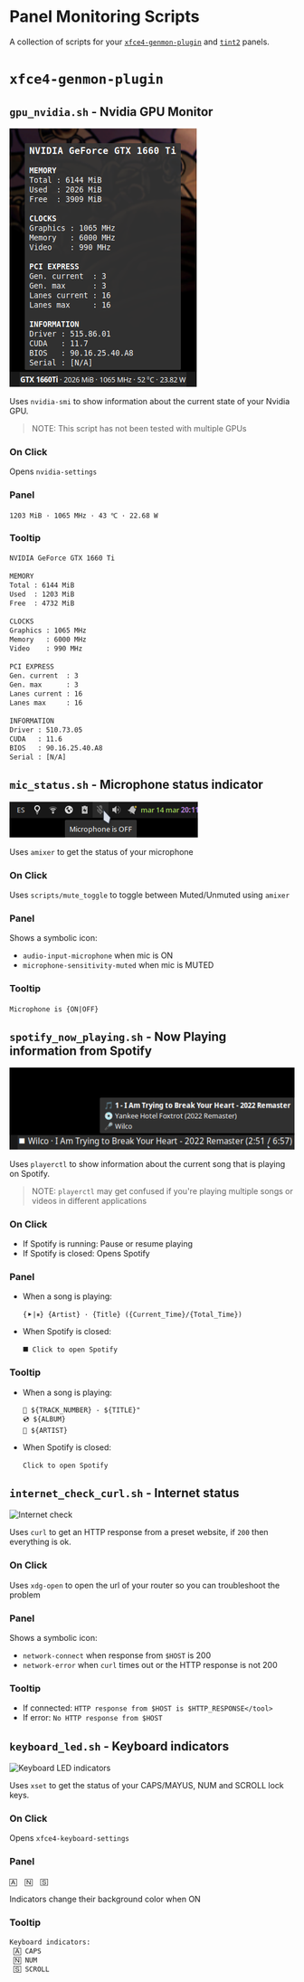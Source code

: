 # Panel Monitoring Scripts

A collection of scripts for your [`xfce4-genmon-plugin`](https://docs.xfce.org/panel-plugins/xfce4-genmon-plugin/start) and [`tint2`](https://gitlab.com/o9000/tint2) panels.

# `xfce4-genmon-plugin`

## `gpu_nvidia.sh` - Nvidia GPU Monitor

![NVidia GPU info](./genmon/gpu_nvidia.png)

Uses `nvidia-smi` to show information about the current state of your Nvidia GPU.

> NOTE: This script has not been tested with multiple GPUs

### On Click

Opens `nvidia-settings`

### Panel
`1203 MiB · 1065 MHz · 43 ℃ · 22.68 W`

### Tooltip

```
NVIDIA GeForce GTX 1660 Ti

MEMORY
Total : 6144 MiB
Used  : 1203 MiB
Free  : 4732 MiB

CLOCKS
Graphics : 1065 MHz
Memory   : 6000 MHz
Video    : 990 MHz

PCI EXPRESS
Gen. current  : 3
Gen. max      : 3
Lanes current : 16
Lanes max     : 16

INFORMATION
Driver : 510.73.05
CUDA   : 11.6
BIOS   : 90.16.25.40.A8
Serial : [N/A]
```


## `mic_status.sh` - Microphone status indicator

![Mic status](./genmon/mic_status.png)

Uses `amixer` to get the status of your microphone

### On Click

Uses `scripts/mute_toggle` to toggle between Muted/Unmuted using `amixer`

### Panel

Shows a symbolic icon:
- `audio-input-microphone` when mic is ON
- `microphone-sensitivity-muted` when mic is MUTED

### Tooltip

`Microphone is {ON|OFF}`


## `spotify_now_playing.sh` - Now Playing information from Spotify

![Spotify Now Playing](./genmon/spotify_now_playing.png)

Uses `playerctl` to show information about the current song that is playing on Spotify.

> NOTE: `playerctl` may get confused if you're playing multiple songs or videos in different applications

### On Click

- If Spotify is running: Pause or resume playing
- If Spotify is closed: Opens Spotify

### Panel

- When a song is playing:

  ```{⯈|⏸} {Artist} · {Title} ({Current_Time}/{Total_Time})```

- When Spotify is closed:

  ```⯀ Click to open Spotify```

### Tooltip

- When a song is playing:

  ```
  🎵 ${TRACK_NUMBER} - ${TITLE}"
  💿 ${ALBUM}
  🎤 ${ARTIST}
  ```

- When Spotify is closed:

  ```Click to open Spotify```


## `internet_check_curl.sh` - Internet status

![Internet check](./genmon/internet_check_curl.png)

Uses `curl` to get an HTTP response from a preset website, if `200` then everything is ok.

### On Click

Uses `xdg-open` to open the url of your router so you can troubleshoot the problem

### Panel

Shows a symbolic icon:
- `network-connect` when response from `$HOST` is 200
- `network-error` when `curl` times out or the HTTP response is not 200

### Tooltip

- If connected: `HTTP response from $HOST is $HTTP_RESPONSE</tool>`
- If error: `No HTTP response from $HOST`


## `keyboard_led.sh` - Keyboard indicators

![Keyboard LED indicators](./genmon/keyboard_led.png)

Uses `xset` to get the status of your CAPS/MAYUS, NUM and SCROLL lock keys.

### On Click

Opens `xfce4-keyboard-settings`

### Panel

` 🄰  🄽  🅂 `

Indicators change their background color when ON

### Tooltip

```
Keyboard indicators:
 🄰 CAPS
 🄽 NUM
 🅂 SCROLL
```

